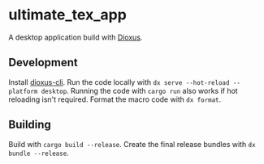 # ultimate_tex_app
A desktop application build with [Dioxus](https://dioxuslabs.com/). 

## Development
Install [dioxus-cli](https://crates.io/crates/dioxus-cli).
Run the code locally with `dx serve --hot-reload --platform desktop`.
Running the code with `cargo run` also works if hot reloading isn't required.
Format the macro code with `dx format`.

## Building
Build with `cargo build --release`. Create the final release bundles with `dx bundle --release`.